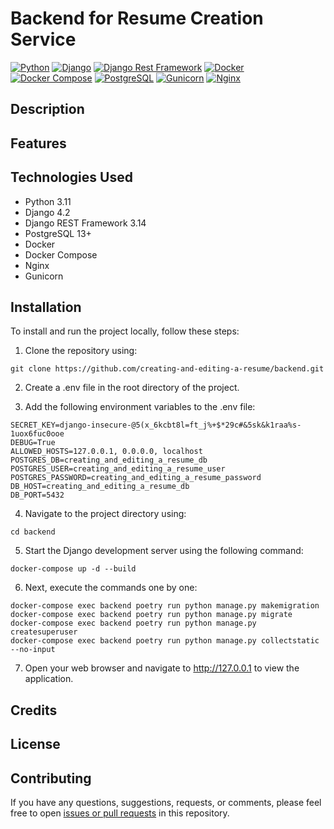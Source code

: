 # Backend for Resume Creation Service
[![Python](https://img.shields.io/badge/python-3.11-blue)](https://www.python.org/downloads/release/python-3110/)
[![Django](https://img.shields.io/badge/django-4.2-green)](https://docs.djangoproject.com/en/4.2/)
[![Django Rest Framework](https://img.shields.io/badge/Django%20Rest%20Framework-v3.12-green)](https://www.django-rest-framework.org/)
[![Docker](https://img.shields.io/badge/-Docker-464646?style=flat-square&logo=docker)](https://www.docker.com/)
[![Docker Compose](https://img.shields.io/badge/-Docker_Compose-384d54?style=flat-square&logo=docker&logoColor=white)](https://www.docker.com/)
[![PostgreSQL](https://img.shields.io/badge/PostgreSQL-13.0-336791?logo=postgresql&logoColor=white)](https://www.postgresql.org/)
[![Gunicorn](https://img.shields.io/badge/Gunicorn-green)](https://docs.gunicorn.org/en/stable/)
[![Nginx](https://img.shields.io/badge/-NGINX-464646?style=flat-square&logo=NGINX)](https://nginx.org/ru/)

## Description

## Features

## Technologies Used
* Python 3.11
* Django 4.2
* Django REST Framework 3.14
* PostgreSQL 13+
* Docker
* Docker Compose
* Nginx
* Gunicorn

## Installation

To install and run the project locally, follow these steps:

1. Clone the repository using:
```
git clone https://github.com/creating-and-editing-a-resume/backend.git
```
2. Create a .env file in the root directory of the project.

3. Add the following environment variables to the .env file:
```
SECRET_KEY=django-insecure-@5(x_6kcbt8l=ft_j%+$*29c#&5sk&k1raa%s-1uox6fuc0ooe
DEBUG=True
ALLOWED_HOSTS=127.0.0.1, 0.0.0.0, localhost
POSTGRES_DB=creating_and_editing_a_resume_db
POSTGRES_USER=creating_and_editing_a_resume_user
POSTGRES_PASSWORD=creating_and_editing_a_resume_password
DB_HOST=creating_and_editing_a_resume_db
DB_PORT=5432
```
4. Navigate to the project directory using:
```
cd backend
```

5. Start the Django development server using the following command:
```
docker-compose up -d --build
```

6. Next, execute the commands one by one:
```
docker-compose exec backend poetry run python manage.py makemigration
docker-compose exec backend poetry run python manage.py migrate
docker-compose exec backend poetry run python manage.py createsuperuser
docker-compose exec backend poetry run python manage.py collectstatic --no-input
```
7. Open your web browser and navigate to http://127.0.0.1 to view the application.

## Credits

## License

## Contributing
If you have any questions, suggestions, requests, or comments, please feel free to open [issues or pull requests](https://github.com/creating-and-editing-a-resume/backend/issues) in this repository.
